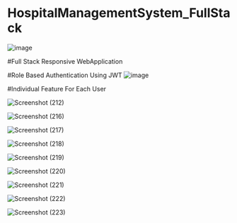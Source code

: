 # HospitalManagementSystem_FullStack

![image](https://github.com/jeevanandh-kanini/HospitalManagementSystem_FullStack/assets/125142001/ce750287-737c-4dbf-95ed-f7799918ee18)

#Full Stack Responsive WebApplication 


#Role Based Authentication Using JWT
![image](https://github.com/jeevanandh-kanini/HospitalManagementSystem_FullStack/assets/125142001/11615a6b-9cd0-4fa7-8296-5a11dc391571)


#Individual Feature For Each User

![Screenshot (212)](https://github.com/jeevanandh-kanini/HospitalManagementSystem_FullStack/assets/125142001/6b62a719-9a3d-4322-8be6-545dad535f9e)



![Screenshot (216)](https://github.com/jeevanandh-kanini/HospitalManagementSystem_FullStack/assets/125142001/aa096e22-4fc1-42a0-a6d7-abada17a794f)




![Screenshot (217)](https://github.com/jeevanandh-kanini/HospitalManagementSystem_FullStack/assets/125142001/1c57b0ff-6986-430d-8688-a1ae1e1064a5)


![Screenshot (218)](https://github.com/jeevanandh-kanini/HospitalManagementSystem_FullStack/assets/125142001/2b933c39-c634-415e-8326-d99b834c73c7)


![Screenshot (219)](https://github.com/jeevanandh-kanini/HospitalManagementSystem_FullStack/assets/125142001/42ed41cf-1148-4126-990d-02d3cd2f34d2)



![Screenshot (220)](https://github.com/jeevanandh-kanini/HospitalManagementSystem_FullStack/assets/125142001/01a823ae-92a4-4228-9a99-d4fb8a27399c)





![Screenshot (221)](https://github.com/jeevanandh-kanini/HospitalManagementSystem_FullStack/assets/125142001/883198d0-ae1d-474e-8a3a-8c037cba6f70)




![Screenshot (222)](https://github.com/jeevanandh-kanini/HospitalManagementSystem_FullStack/assets/125142001/960280f7-2f80-430e-baba-bfbba5405b70)

![Screenshot (223)](https://github.com/jeevanandh-kanini/HospitalManagementSystem_FullStack/assets/125142001/a88274bb-ac57-4666-9db0-d2ace67aa9e8)



